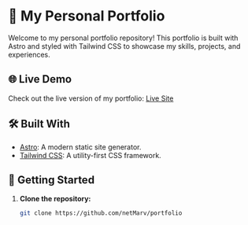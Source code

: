 # 🚀 My Personal Portfolio

Welcome to my personal portfolio repository! This portfolio is built with Astro and styled with Tailwind CSS to showcase my skills, projects, and experiences.

## 🌐 Live Demo

Check out the live version of my portfolio: [Live Site](https://netmarv.com)

## 🛠️ Built With

- [Astro](https://astro.build/): A modern static site generator.
- [Tailwind CSS](https://tailwindcss.com/): A utility-first CSS framework.

## 🚀 Getting Started

1. **Clone the repository:**

   ```bash
   git clone https://github.com/netMarv/portfolio

